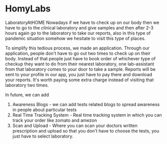 # HomyLabs
LaboratoryAtHOME Nowadays if we have to check up on our body then we have to go to the clinical laboratory and give samples and then after 2-3 hours again go to the laboratory to take our reports, also in this type of pandemic situation somehow we hesitate to visit this type of places. 

To simplify this tedious process, we made an application. Through our application, people don't have to go out two times to check up on their body. Instead of that people just have to book order of whichever type of checkup they want to do from their nearest laboratory, one lab-assistant from that laboratory comes to your door to take a sample. Reports will be sent to your profile in our app, you just have to pay there and download your reports. It's worth paying some extra charge instead of visiting that laboratory two times. 

In future, we can add 

1. Awareness Blogs   - we can add tests related blogs to spread awareness in people about particular tests 
2. Real Time Tracking System - Real time tracking system in which you can track your order like zomato and amezon  
3. Scan and Upload - Where you can scan your doctors written prescription and upload so that you don't have to choose the tests, you just have to select laboratory.
